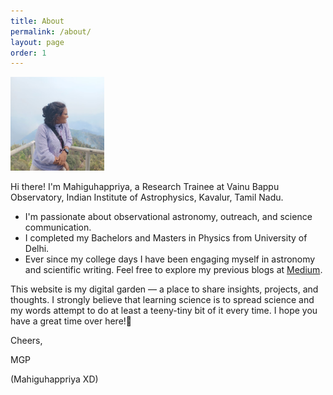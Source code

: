 ```yaml
---
title: About
permalink: /about/
layout: page
order: 1
---
```

<p>
  <img src="/assets/avatar.jpg" alt="Me, casually posing on the catwalk of Asia's largest telescope (DOT, ARIES, Devasthal)." width="150"/>
</p>



Hi there! I'm Mahiguhappriya, a Research Trainee at Vainu Bappu Observatory, Indian Institute of Astrophysics, Kavalur, Tamil Nadu.  

 - I'm passionate about observational astronomy, outreach, and science communication.
 - I completed my Bachelors and Masters in Physics from University of Delhi.
 - Ever since my college days I have been engaging myself in astronomy and scientific writing. Feel free to explore my previous blogs at [Medium](https://medium.com/@m-prakash02).

This website is my digital garden — a place to share insights, projects, and thoughts. I strongly believe that learning science is to spread science and my words attempt to do at least a teeny-tiny bit of it every time. I hope you have a great time over here!🌌

Cheers,

MGP

(Mahiguhappriya XD)
